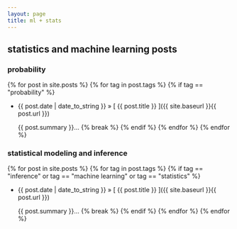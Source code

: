 ```yaml
---
layout: page
title: ml + stats
---
```




## statistics and machine learning posts

<!--
### bayesian nonparametrics

{% for post in site.posts %}
  {% for tag in post.tags %}
    {% if tag == "bnp" %}
  * {{ post.date | date_to_string }} &raquo; [ {{ post.title }} ]({{ site.baseurl }}{{ post.url }})

     {{ post.summary }}...
    {% break %}
    {% endif %}
  {% endfor %}
{% endfor %}
-->

### probability

{% for post in site.posts %}
  {% for tag in post.tags %}
    {% if tag == "probability" %}
  * {{ post.date | date_to_string }} &raquo; [ {{ post.title }} ]({{ site.baseurl }}{{ post.url }})

     {{ post.summary }}...
    {% break %}
    {% endif %}
  {% endfor %}
{% endfor %}


### statistical modeling and inference

{% for post in site.posts %}
  {% for tag in post.tags %}
    {% if tag == "inference" or tag == "machine learning" or tag == "statistics" %}
  * {{ post.date | date_to_string }} &raquo; [ {{ post.title }} ]({{ site.baseurl }}{{ post.url }})

     {{ post.summary }}...
    {% break %}
    {% endif %}
  {% endfor %}
{% endfor %}


